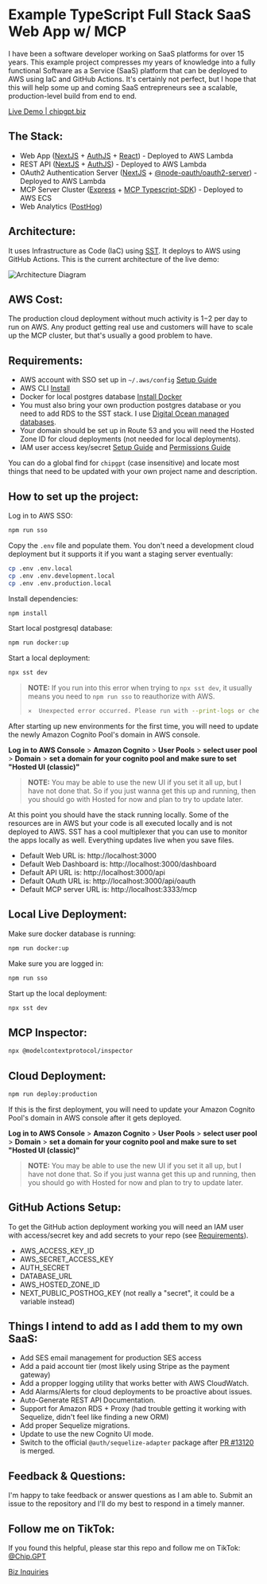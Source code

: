 # Example TypeScript Full Stack SaaS Web App w/ MCP

I have been a software developer working on SaaS platforms for over 15 years. This example project compresses my years of knowledge into a fully functional Software as a Service (SaaS) platform that can be deployed to AWS using IaC and GitHub Actions. It's certainly not perfect, but I hope that this will help some up and coming SaaS entrepreneurs see a scalable, production-level build from end to end.

[Live Demo | chipgpt.biz](https://chipgpt.biz)

## The Stack:

- Web App ([NextJS](https://nextjs.org/) + [AuthJS](https://authjs.dev/) + [React](https://react.dev/)) - Deployed to AWS Lambda
- REST API ([NextJS](https://nextjs.org/) + [AuthJS](https://authjs.dev/)) - Deployed to AWS Lambda
- OAuth2 Authentication Server ([NextJS](https://nextjs.org/) + [@node-oauth/oauth2-server](https://github.com/node-oauth/node-oauth2-server)) - Deployed to AWS Lambda
- MCP Server Cluster ([Express](https://expressjs.com/) + [MCP Typescript-SDK](https://github.com/modelcontextprotocol/typescript-sdk)) - Deployed to AWS ECS
- Web Analytics ([PostHog](https://posthog.com/))

## Architecture:

It uses Infrastructure as Code (IaC) using [SST](https://sst.dev). It deploys to AWS using GitHub Actions. This is the current architecture of the live demo:

![Architecture Diagram](https://chipgpt.biz/architecture-diagram.png)

## AWS Cost:

The production cloud deployment without much activity is $1-$2 per day to run on AWS. Any product getting real use and customers will have to scale up the MCP cluster, but that's usually a good problem to have.

## Requirements:

- AWS account with SSO set up in `~/.aws/config` [Setup Guide](https://sst.dev/docs/aws-accounts)
- AWS CLI [Install](https://docs.aws.amazon.com/cli/latest/userguide/getting-started-install.html)
- Docker for local postgres database [Install Docker](https://www.docker.com/products/docker-desktop/)
- You must also bring your own production postgres database or you need to add RDS to the SST stack. I use [Digital Ocean managed databases](https://www.digitalocean.com/products/managed-databases-postgresql).
- Your domain should be set up in Route 53 and you will need the Hosted Zone ID for cloud deployments (not needed for local deployments).
- IAM user access key/secret [Setup Guide](https://guide.sst.dev/chapters/create-an-iam-user.html) and [Permissions Guide](https://sst.dev/docs/iam-credentials/#iam-permissions)

You can do a global find for `chipgpt` (case insensitive) and locate most things that need to be updated with your own project name and description.

## How to set up the project:

Log in to AWS SSO:

```bash
npm run sso
```

Copy the `.env` file and populate them. You don't need a development cloud deployment but it supports it if you want a staging server eventually:

```bash
cp .env .env.local
cp .env .env.development.local
cp .env .env.production.local
```

Install dependencies:

```bash
npm install
```

Start local postgresql database:

```bash
npm run docker:up
```

Start a local deployment:

```bash
npx sst dev
```

> **NOTE:** If you run into this error when trying to `npx sst dev`, it usually means you need to `npm run sso` to reauthorize with AWS.
>
> ```bash
> ✕  Unexpected error occurred. Please run with --print-logs or check .sst/log/sst.log if available.
> ```

After starting up new environments for the first time, you will need to update the newly Amazon Cognito Pool's domain in AWS console.

**Log in to AWS Console** > **Amazon Cognito** > **User Pools** > **select user pool** > **Domain** > **set a domain for your cognito pool and make sure to set "Hosted UI (classic)"**

> **NOTE:** You may be able to use the new UI if you set it all up, but I have not done that. So if you just wanna get this up and running, then you should go with Hosted for now and plan to try to update later.

At this point you should have the stack running locally. Some of the resources are in AWS but your code is all executed locally and is not deployed to AWS. SST has a cool multiplexer that you can use to monitor the apps locally as well. Everything updates live when you save files.

- Default Web URL is: http://localhost:3000
- Default Web Dashboard is: http://localhost:3000/dashboard
- Default API URL is: http://localhost:3000/api
- Default OAuth URL is: http://localhost:3000/api/oauth
- Default MCP server URL is: http://localhost:3333/mcp

## Local Live Deployment:

Make sure docker database is running:

```bash
npm run docker:up
```

Make sure you are logged in:

```bash
npm run sso
```

Start up the local deployment:

```bash
npx sst dev
```

## MCP Inspector:

```bash
npx @modelcontextprotocol/inspector
```

## Cloud Deployment:

```bash
npm run deploy:production
```

If this is the first deployment, you will need to update your Amazon Cognito Pool's domain in AWS console after it gets deployed.

**Log in to AWS Console** > **Amazon Cognito** > **User Pools** > **select user pool** > **Domain** > **set a domain for your cognito pool and make sure to set "Hosted UI (classic)"**

> **NOTE:** You may be able to use the new UI if you set it all up, but I have not done that. So if you just wanna get this up and running, then you should go with Hosted for now and plan to try to update later.

## GitHub Actions Setup:

To get the GitHub action deployment working you will need an IAM user with access/secret key and add secrets to your repo (see [Requirements](#requirements)).

- AWS_ACCESS_KEY_ID
- AWS_SECRET_ACCESS_KEY
- AUTH_SECRET
- DATABASE_URL
- AWS_HOSTED_ZONE_ID
- NEXT_PUBLIC_POSTHOG_KEY (not really a "secret", it could be a variable instead)

## Things I intend to add as I add them to my own SaaS:

- Add SES email management for production SES access
- Add a paid account tier (most likely using Stripe as the payment gateway)
- Add a propper logging utility that works better with AWS CloudWatch.
- Add Alarms/Alerts for cloud deployments to be proactive about issues.
- Auto-Generate REST API Documentation.
- Support for Amazon RDS + Proxy (had trouble getting it working with Sequelize, didn't feel like finding a new ORM)
- Add proper Sequelize migrations.
- Update to use the new Cognito UI mode.
- Switch to the official `@auth/sequelize-adapter` package after [PR #13120](https://github.com/nextauthjs/next-auth/pull/13120) is merged.

## Feedback & Questions:

I'm happy to take feedback or answer questions as I am able to. Submit an issue to the repository and I'll do my best to respond in a timely manner.

## Follow me on TikTok:

If you found this helpful, please star this repo and follow me on TikTok: [@Chip.GPT](https://tiktok.com/@chip.gpt)

[Biz Inquiries](mailto:hi@chipgpt.biz)
